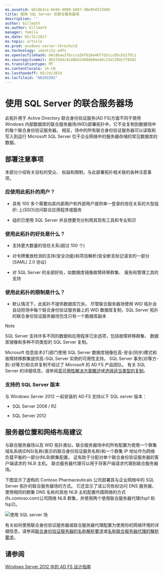 ```yaml
---
ms.assetid: 6618b3ce-0e94-4009-b887-d8e05453358b
title: 使用 SQL Server 的联合服务器场
description: ''
author: billmath
ms.author: billmath
manager: femila
ms.date: 05/31/2017
ms.topic: article
ms.prod: windows-server-threshold
ms.technology: identity-adfs
ms.openlocfilehash: 66c8bae2fbccca2bf618e46ffd3ccc05cb52f911
ms.sourcegitcommit: 0b5fd4dc4148b92480db04e4dc22e139dcff8582
ms.translationtype: MT
ms.contentlocale: zh-CN
ms.lasthandoff: 05/24/2019
ms.locfileid: "66191502"
---
```

# <a name="federation-server-farm-using-sql-server"></a>使用 SQL Server 的联合服务器场

此拓扑用于 Active Directory 联合身份验证服务\(AD FS\)方面不同于使用 Windows 内部数据库的联合服务器场\(WID\)部署拓扑中，它不会复制到数据场中的每个联合身份验证服务器。 相反，场中的所有联合身份验证服务器可以读取和写入到运行 Microsoft SQL Server 位于企业网络中的服务器存储的常见数据库的数据。  
  
## <a name="deployment-considerations"></a>部署注意事项  
本部分介绍有关目标的受众、 权益和限制，与此部署拓扑相关联的各种注意事项。  
  
### <a name="who-should-use-this-topology"></a>应使用此拓扑的用户？  
  
-   具有 100 多个需要向其内部用户和外部用户提供单一登录的信任关系的大型组织\-上\(SSO\)访问联合应用程序或服务  
  
-   组织已使用 SQL Server 并且想要充分利用其现有工具和专业知识  
  
### <a name="what-are-the-benefits-of-using-this-topology"></a>使用此拓扑的好处是什么？  
  
-   支持更大数量的信任关系\(超过 100 个\)  
  
-   对令牌重放检测的支持\(安全功能\)和项目解析\(安全断言标记语言的一部分\(SAML\) 2.0 协议\)  
  
-   对 SQL Server 的全部好处，如数据库镜像故障转移群集、 报告和管理工具的支持  
  
### <a name="what-are-the-limitations-of-using-this-topology"></a>使用此拓扑的限制是什么？  
  
-   默认情况下，此拓扑不提供数据库冗余。 尽管联合服务器场使用 WID 拓扑会自动将场中每个联合身份验证服务器上的 WID 数据库复制，SQL Server 拓扑的联合身份验证服务器场包含只有一个数据库副本  
  
> [!NOTE]  
> SQL Server 支持许多不同的数据和应用程序冗余选项，包括故障转移群集、 数据库镜像和多种不同类型的 SQL Server 复制。  
  
Microsoft 信息技术\(IT\)部门使用 SQL Server 数据库镜像在高\-安全\(同步\)模式和故障转移群集提供高\-SQL Server 实例的可用性支持。 SQL Server 事务\(对等方\-到\-对等方\)和合并复制不经过了 Microsoft 的 AD FS 产品团队。 有关 SQL Server 的详细信息，请参阅[高可用性解决方案概述](https://go.microsoft.com/fwlink/?LinkId=179853)或[选择适当类型的复制](https://go.microsoft.com/fwlink/?LinkId=214648)。  
  
### <a name="supported-sql-server-versions"></a>支持的 SQL Server 版本  
与 Windows Server 2012 一起安装的 AD FS 支持以下 SQL server 版本：  
  
-   SQL Server 2008 \/ R2  
  
-   SQL Server 2012  
  
## <a name="server-placement-and-network-layout-recommendations"></a>服务器位置和网络布局建议  
与联合服务器场以及 WID 拓扑类似，联合服务器场中的所有配置为使用一个群集域名系统\(DNS\)名称\(表示的联合身份验证服务名称\)和一个群集 IP 地址作为网络负载平衡的一部分\(NLB\)群集配置。 这有助于分配对单个联合身份验证服务器的客户端请求的 NLB 主机。 联合服务器代理可以用于将客户端请求代理到联合服务器场。  
  
下图显示了虚构的 Contoso Pharmaceuticals 公司部署其与企业网络中的 SQL Server 拓扑的联合服务器场的方式。 它还显示了该公司有权访问 DNS 服务器，使用相同的群集 DNS 名称的其他 NLB 主机配置外围网络的方式\(fs.contoso.com\)公司网络 NLB 群集，并使用两个使用联合服务器代理\(fsp1 和 fsp2\)。  
  
![使用 SQL server 场](media/FarmSQLProxies.gif)  
  
有关如何使用联合身份验证服务器或联合服务器代理配置为使用你的网络环境的详细信息，请参阅[联合身份验证服务器的名称解析要求](Name-Resolution-Requirements-for-Federation-Servers.md)或[名称联合服务器代理的解析要求](Name-Resolution-Requirements-for-Federation-Server-Proxies.md)。  
  
## <a name="see-also"></a>请参阅
[Windows Server 2012 中的 AD FS 设计指南](AD-FS-Design-Guide-in-Windows-Server-2012.md)
